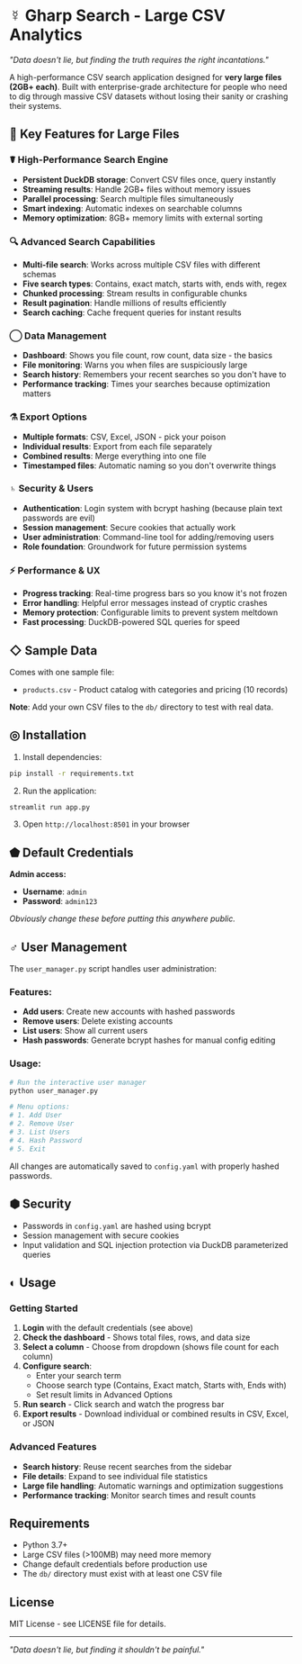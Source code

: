 # ☿ Gharp Search - Large CSV Analytics

*"Data doesn't lie, but finding the truth requires the right incantations."*

A high-performance CSV search application designed for **very large files (2GB+ each)**. Built with enterprise-grade architecture for people who need to dig through massive CSV datasets without losing their sanity or crashing their systems.

## 🚀 **Key Features for Large Files**

### ☤ **High-Performance Search Engine**
- **Persistent DuckDB storage**: Convert CSV files once, query instantly
- **Streaming results**: Handle 2GB+ files without memory issues
- **Parallel processing**: Search multiple files simultaneously
- **Smart indexing**: Automatic indexes on searchable columns
- **Memory optimization**: 8GB+ memory limits with external sorting

### 🔍 **Advanced Search Capabilities**
- **Multi-file search**: Works across multiple CSV files with different schemas
- **Five search types**: Contains, exact match, starts with, ends with, regex
- **Chunked processing**: Stream results in configurable chunks
- **Result pagination**: Handle millions of results efficiently
- **Search caching**: Cache frequent queries for instant results

### ◯ **Data Management**
- **Dashboard**: Shows you file count, row count, data size - the basics
- **File monitoring**: Warns you when files are suspiciously large
- **Search history**: Remembers your recent searches so you don't have to
- **Performance tracking**: Times your searches because optimization matters

### ⚗ **Export Options**
- **Multiple formats**: CSV, Excel, JSON - pick your poison
- **Individual results**: Export from each file separately
- **Combined results**: Merge everything into one file
- **Timestamped files**: Automatic naming so you don't overwrite things

### ♄ **Security & Users**
- **Authentication**: Login system with bcrypt hashing (because plain text passwords are evil)
- **Session management**: Secure cookies that actually work
- **User administration**: Command-line tool for adding/removing users
- **Role foundation**: Groundwork for future permission systems

### ⚡ **Performance & UX**
- **Progress tracking**: Real-time progress bars so you know it's not frozen
- **Error handling**: Helpful error messages instead of cryptic crashes
- **Memory protection**: Configurable limits to prevent system meltdown
- **Fast processing**: DuckDB-powered SQL queries for speed

## ◇ Sample Data

Comes with one sample file:

- `products.csv` - Product catalog with categories and pricing (10 records)

**Note**: Add your own CSV files to the `db/` directory to test with real data.

## ◎ Installation

1. Install dependencies:
```bash
pip install -r requirements.txt
```

2. Run the application:
```bash
streamlit run app.py
```

3. Open `http://localhost:8501` in your browser

## ⬟ Default Credentials

**Admin access:**
- **Username**: `admin`
- **Password**: `admin123`

*Obviously change these before putting this anywhere public.*

## ♂ User Management

The `user_manager.py` script handles user administration:

### Features:
- **Add users**: Create new accounts with hashed passwords
- **Remove users**: Delete existing accounts
- **List users**: Show all current users
- **Hash passwords**: Generate bcrypt hashes for manual config editing

### Usage:
```bash
# Run the interactive user manager
python user_manager.py

# Menu options:
# 1. Add User
# 2. Remove User
# 3. List Users
# 4. Hash Password
# 5. Exit
```

All changes are automatically saved to `config.yaml` with properly hashed passwords.

## ⬢ Security

- Passwords in `config.yaml` are hashed using bcrypt
- Session management with secure cookies
- Input validation and SQL injection protection via DuckDB parameterized queries

## ◐ Usage

### **Getting Started**
1. **Login** with the default credentials (see above)
2. **Check the dashboard** - Shows total files, rows, and data size
3. **Select a column** - Choose from dropdown (shows file count for each column)
4. **Configure search**:
   - Enter your search term
   - Choose search type (Contains, Exact match, Starts with, Ends with)
   - Set result limits in Advanced Options
5. **Run search** - Click search and watch the progress bar
6. **Export results** - Download individual or combined results in CSV, Excel, or JSON

### **Advanced Features**
- **Search history**: Reuse recent searches from the sidebar
- **File details**: Expand to see individual file statistics
- **Large file handling**: Automatic warnings and optimization suggestions
- **Performance tracking**: Monitor search times and result counts

## Requirements

- Python 3.7+
- Large CSV files (>100MB) may need more memory
- Change default credentials before production use
- The `db/` directory must exist with at least one CSV file

## License

MIT License - see LICENSE file for details.

---

*"Data doesn't lie, but finding it shouldn't be painful."*